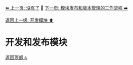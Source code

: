[⬅️ 上一页: 没有了](#) 🚦 [下一页: 模块发布和版本管理的工作流程 ➡️](模块发布和版本管理的工作流程)

[返回上一级: 开发模块 ⬆️](../开发模块)

# 开发和发布模块

[返回顶部 🔝](#开发和发布模块)